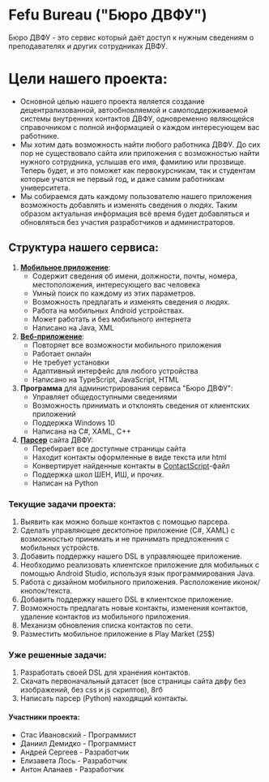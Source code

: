 # Fefu Bureau ("Бюро ДВФУ")
Бюро ДВФУ - это сервис который даёт доступ к нужным сведениям о преподавателях и других сотрудниках ДВФУ.
# Цели нашего проекта:
  * Основной целью нашего проекта является создание децентрализованной, автообновляемой и самоподдерживаемой системы внутренних контактов ДВФУ, одновременно являющейся справочником с полной информацией о каждом интересующем вас работнике.
  * Мы хотим дать возможность найти любого работника ДВФУ.
    До сих пор не существовало сайта или приложения с возможностью найти нужного сотрудника, услышав его имя, фамилию или прозвище. Теперь будет, и это поможет как первокурсникам, так и студентам которые учатся не первый год, и даже самим работникам университета.
  * Мы собираемся дать каждому пользователю нашего приложения возможность добавлять и изменять сведения о людях. Таким образом актуальная информация всё время будет добавляться и обновляться без участия разработчиков и администраторов.
## Структура нашего сервиса:
  1. [**Мобильное приложение**](https://github.com/demidko/FefuBureauAndroid):
      - Содержит сведения об имени, должности, почты, номера, местоположения, интересующего вас человека
      - Умный поиск по каждому из этих параметров.
      - Возможность предлагать и изменять сведения о людях.
      - Работа на мобильных Android устройствах.
      - Может работать и без мобильного интернета
      - Написано на Java, XML
  2. [**Веб-приложение**](https://github.com/demidko/ContactsViewer):
      - Повторяет все возможности мобильного приложения
      - Работает онлайн
      - Не требует установки
      - Адаптивный интерфейс для любого устройства
      - Написано на TypeScript, JavaScript, HTML
  3. **Программа** для администрирования сервиса "Бюро ДВФУ":
      - Управляет общедоступными сведениями
      - Возможность принимать и отклонять сведения от клиентских приложений
      - Поддержка Windows 10
      - Написана на C#, XAML, C++
  4. [**Парсер**](https://github.com/demidko/FefuParser) сайта ДВФУ:
      - Перебирает все доступные страницы сайта
      - Находит контакты оформленные в виде текста или html
      - Конвертирует найденные контакты в [ContactScript](https://github.com/demidko/ContactScript)-файл 
      - Поддержка школ ШЕН, ИШ, и прочих.
      - Написан на Python
### Текущие задачи проекта:
  1. Выявить как можно больше контактов с помощью парсера.
  2. Сделать управляющее десктопное приложение (C#, XAML) с возможностью принимать и не принимать предложенния с мобильных устройств.
  3. Добавить поддержку нашего DSL в управляющее приложение.
  4. Необходимо реализовать клиентское приложение для мобильных с помощью Android Studio, используя язык программирования Java.
  5. Работа с дизайном мобильного приложения. Расположение иконок/кнопок/текста.
  6. Добавить поддержку нашего DSL в клиентское приложение.
  7. Возможность предлагать новые контакты, изменения контактов, удаление контактов из мобильного приложения.
  8. Механизм обновления списка контактов по сети.
  9. Разместить мобильное приложение в Play Market (25$)
### Уже решенные задачи:
  1. Разработать своей DSL для хранения контактов.
  2. Скачать первоначальный датасет (все страницы сайта двфу без изображений, без css и js скриптов), 8гб
  3. Написать парсер (Python) находящий контакты.
#### Участники проекта:
  * Стас Ивановский - Программист
  * Даниил Демидко  - Программист
  * Андрей Сергеев  - Разработчик
  * Елизавета Лось  - Разработчик
  * Антон Аланаев   - Разработчик
  
